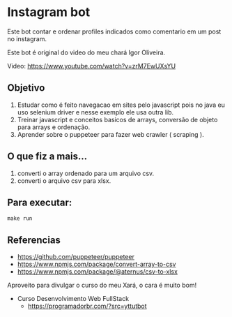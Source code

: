 # Instagram bot

 Este bot contar e ordenar profiles indicados como comentario em um post no instagram.

 Este bot é original do video do meu chará Igor Oliveira. 

 Video: https://www.youtube.com/watch?v=zrM7EwUXsYU

## Objetivo

  1. Estudar como é feito navegacao em sites pelo javascript pois no java eu uso selenium driver e nesse exemplo ele usa outra lib.
  2. Treinar javascript e conceitos basicos de arrays, conversão de objeto para arrays e ordenação.
  3. Aprender sobre o puppeteer para fazer web crawler ( scraping ).

## O que fiz a mais...

  1. converti o array ordenado para um arquivo csv.
  2. converti o arquivo csv para xlsx.

## Para executar:

  ```shell
  make run
  ```

## Referencias

  - https://github.com/puppeteer/puppeteer
  - https://www.npmjs.com/package/convert-array-to-csv
  - https://www.npmjs.com/package/@aternus/csv-to-xlsx

  Aproveito para divulgar o curso do meu Xará, o cara é muito bom!
  
  - Curso Desenvolvimento Web FullStack
    - https://programadorbr.com/?src=yttutbot